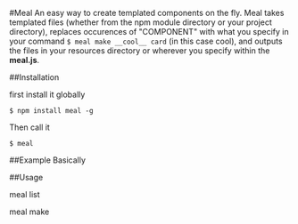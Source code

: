 #Meal
An easy way to create templated components on the fly. Meal takes templated files (whether from the npm module directory or your project directory), replaces occurences of "COMPONENT" with what you specify in your command `$ meal make __cool__ card` (in this case cool), and outputs the files in your resources directory or wherever you specify within the __meal.js__.

##Installation

first install it globally

`$ npm install meal -g`

Then call it

`$ meal`

##Example
Basically 

##Usage

meal list

meal make
